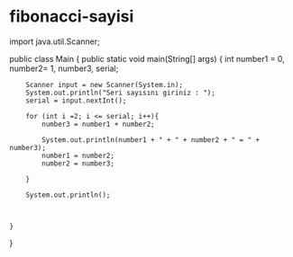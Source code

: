 # fibonacci-sayisi

import java.util.Scanner;

public class Main {
    public static void main(String[] args) {
        int number1 = 0, number2= 1, number3, serial;

        Scanner input = new Scanner(System.in);
        System.out.println("Seri sayısını giriniz : ");
        serial = input.nextInt();

        for (int i =2; i <= serial; i++){
            number3 = number1 + number2;

            System.out.println(number1 + " + " + number2 + " = " + number3);
            number1 = number2;
            number2 = number3;

        }

        System.out.println();



    }
}































